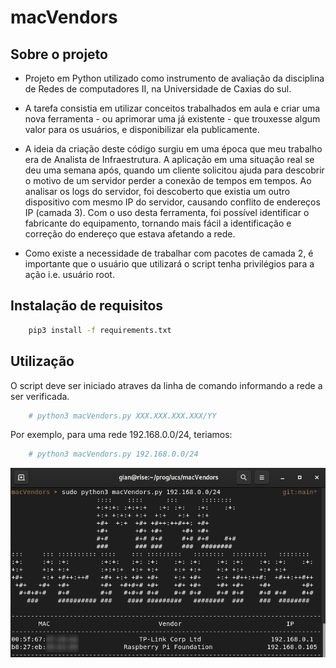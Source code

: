 # macVendors

## Sobre o projeto
- Projeto em Python utilizado como instrumento de avaliação da disciplina de Redes de computadores II, na Universidade de Caxias do sul.

- A tarefa consistia em utilizar conceitos trabalhados em aula e criar uma nova ferramenta - ou aprimorar uma já existente - que trouxesse algum valor para os usuários, e disponibilizar ela publicamente.

- A ideia da criação deste código surgiu em uma época que meu trabalho era de Analista de Infraestrutura. A aplicação em uma situação real se deu uma semana após, quando um cliente solicitou ajuda para descobrir o motivo de um servidor perder a conexão de tempos em tempos. Ao analisar os logs do servidor, foi descoberto que existia um outro dispositivo com mesmo IP do servidor, causando conflito de endereços IP (camada 3). Com o uso desta ferramenta, foi possível identificar o fabricante do equipamento, tornando mais fácil a identificação e correção do endereço que estava afetando a rede.

- Como existe a necessidade de trabalhar com pacotes de camada 2, é importante que o usuário que utilizará o script tenha privilégios para a ação i.e. usuário root. 

## Instalação de requisitos
```bash
    pip3 install -f requirements.txt
```

## Utilização
O script deve ser iniciado atraves da linha de comando informando a rede a ser verificada.
```bash
    # python3 macVendors.py XXX.XXX.XXX.XXX/YY
```
Por exemplo, para uma rede 192.168.0.0/24, teriamos:
```bash
    # python3 macVendors.py 192.168.0.0/24
```
![Exemplo](./image.png)